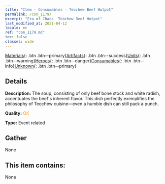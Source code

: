 ```yaml
---
title: "Item - Consumables - Teochew Beef Hotpot"
permalink: /con_1179/
excerpt: "Era of Chaos  Teochew Beef Hotpot"
last_modified_at: 2021-04-12
locale: en
ref: "con_1179.md"
toc: false
classes: wide
---
```

 [Materials](/Items/){: .btn .btn--primary}[Artifacts](/Items/Artifacts/){: .btn .btn--success}[Units](/Items/Units/){: .btn .btn--warning}[Heroes](/Items/Heroes/){: .btn .btn--danger}[Consumables](/Items/Consumables/){: .btn .btn--info}[Unknown](/Items/Unknown/){: .btn .btn--primary}

## Details
 **Description:** The soup, consisting of only beef bone stock and white radish, accentuates the beef's inherent flavor. This dish perfectly exemplifies the philosophy of Teochew cuisine—even a humble dish can still pack a punch.

 **Quality:** <span style="color: #FF8C00">OK</span>

 **Type:** Event related

## Gather

  None

## This item contains:

  None


